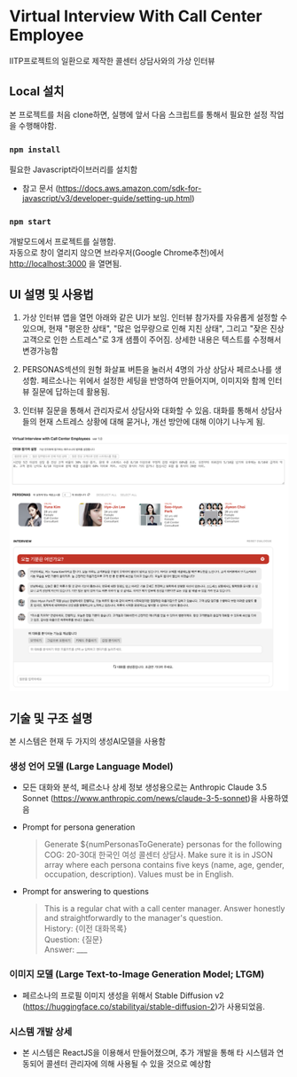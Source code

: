 # Virtual Interview With Call Center Employee

IITP프로젝트의 일환으로 제작한 콜센터 상담사와의 가상 인터뷰

## Local 설치

본 프로젝트를 처음 clone하면, 실행에 앞서 다음 스크립트를 통해서 필요한 설정 작업을 수행해야함.

### `npm install`

필요한 Javascript라이브러리를 설치함
- 참고 문서 (https://docs.aws.amazon.com/sdk-for-javascript/v3/developer-guide/setting-up.html)


### `npm start`

개발모드에서 프로젝트를 실행함.\
자동으로 창이 열리지 않으면 브라우저(Google Chrome추천)에서 [http://localhost:3000](http://localhost:3000) 을 열면됨.


## UI 설명 및 사용법 
1. 가상 인터뷰 앱을 열먼 아래와 같은 UI가 보임. 인터뷰 참가자를 자유롭게 설정할 수 있으며, 현재 "평온한 상태", "많은 업무량으로 인해 지친 상태", 그리고 "잦은 진상 고객으로 인한 스트레스"로 3개 샘플이 주어짐. 상세한 내용은 텍스트를 수정해서 변경가능함

2. PERSONAS섹션의 원형 화살표 버튼을 눌러서 4명의 가상 상담사 페르소나를 생성함. 페르소나는 위에서 설정한 세팅을 반영하여 만들어지며, 이미지와 함께 인터뷰 질문에 답하는데 활용됨. 

3. 인터뷰 질문을 통해서 관리자로서 상담사와 대화할 수 있음. 대화를 통해서 상담사들의 현재 스트레스 상황에 대해 묻거나, 개선 방안에 대해 이야기 나누게 됨.

![alt text](image.png)

## 기술 및 구조 설명
본 시스템은 현재 두 가지의 생성AI모델을 사용함

### 생성 언어 모델 (Large Language Model)
- 모든 대화와 분석, 페르소나 상세 정보 생성용으로는 Anthropic Claude 3.5 Sonnet (https://www.anthropic.com/news/claude-3-5-sonnet)을 사용하였음 

- Prompt for persona generation
    > Generate ${numPersonasToGenerate} personas for the following COG: 20-30대 한국인 여성 콜센터 상담사.
			Make sure it is in JSON array where each persona contains five keys (name, age, gender, occupation, description). Values must be in English.

- Prompt for answering to questions
    > This is a regular chat with a call center manager. Answer honestly and straightforwardly to the manager's question.<br/>
    History: {이전 대화목록}<br/>
    Question: {질문}<br/>
    Answer: ___ 


### 이미지 모델 (Large Text-to-Image Generation Model; LTGM)
- 페르소나의 프로필 이미지 생성을 위해서 Stable Diffusion v2 (https://huggingface.co/stabilityai/stable-diffusion-2)가 사용되었음.

### 시스템 개발 상세 
- 본 시스템은 ReactJS을 이용해서 만들어졌으며, 추가 개발을 통해 타 시스템과 연동되어 콜센터 관리자에 의해 사용될 수 있을 것으로 예상함